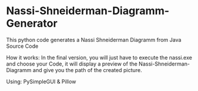 # Nassi-Shneiderman-Diagramm-Generator
This python code generates a Nassi Shneiderman Diagramm from Java Source Code


How it works:
In the final version, you will just have to execute the nassi.exe and choose your Code, it will display a preview of the Nassi-Shneiderman-Diagramm and give you the path of the created picture.

Using:
PySimpleGUI &
Pillow
